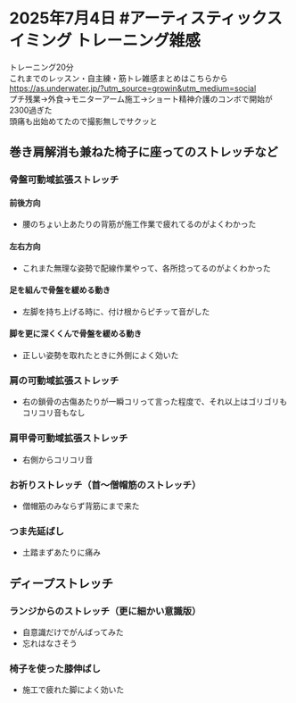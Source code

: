 # 2025年7月4日 #アーティスティックスイミング トレーニング雑感
トレーニング20分  
これまでのレッスン・自主練・筋トレ雑感まとめはこちらから  
https://as.underwater.jp/?utm_source=growin&utm_medium=social  
プチ残業→外食→モニターアーム施工→ショート精神介護のコンボで開始が2300過ぎた  
頭痛も出始めてたので撮影無しでサクッと
## 巻き肩解消も兼ねた椅子に座ってのストレッチなど
### 骨盤可動域拡張ストレッチ
#### 前後方向
- 腰のちょい上あたりの背筋が施工作業で疲れてるのがよくわかった
#### 左右方向
- これまた無理な姿勢で配線作業やって、各所捻ってるのがよくわかった
#### 足を組んで骨盤を緩める動き
- 左脚を持ち上げる時に、付け根からピチッて音がした
#### 脚を更に深くくんで骨盤を緩める動き
- 正しい姿勢を取れたときに外側によく効いた
### 肩の可動域拡張ストレッチ
- 右の鎖骨の古傷あたりが一瞬コリって言った程度で、それ以上はゴリゴリもコリコリ音もなし
### 肩甲骨可動域拡張ストレッチ
- 右側からコリコリ音
### お祈りストレッチ（首～僧帽筋のストレッチ）
- 僧帽筋のみならず背筋にまで来た
### つま先延ばし
- 土踏まずあたりに痛み
## ディープストレッチ
### ランジからのストレッチ（更に細かい意識版）
- 自意識だけでがんばってみた
- 忘れはなさそう
### 椅子を使った膝伸ばし
- 施工で疲れた脚によく効いた
